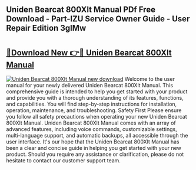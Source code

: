 ## Uniden Bearcat 800Xlt Manual PDf Free Download - Part-lZU Service Owner Guide - User Repair Edition 3gIMw

# <h2><a href="http://bc74929.oget.top/?id=Uniden+Bearcat+800Xlt+Manual">🔗Download New 👉🔴 Uniden Bearcat 800Xlt Manual</a></h2>

[![Uniden Bearcat 800Xlt Manual new download](https://i.imgur.com/5g1atiW.png)](http://bc74929.oget.top/?id=Uniden+Bearcat+800Xlt+Manual)
Welcome to the user manual for your newly delivered Uniden Bearcat 800Xlt Manual. This comprehensive guide is intended to help you get started with your product and provide you with a thorough understanding of its features, functions, and capabilities. You will find step-by-step instructions for installation, operation, maintenance, and troubleshooting. Safety First Please ensure you follow all safety precautions when operating your new Uniden Bearcat 800Xlt Manual. Uniden Bearcat 800Xlt Manual comes with an array of advanced features, including voice commands, customizable settings, multi-language support, and automatic backups, all accessible through the user interface. It's our hope that the Uniden Bearcat 800Xlt Manual has been a clear and concise guide in helping you get started with your new product. Should you require any assistance or clarification, please do not hesitate to contact our customer support team.
